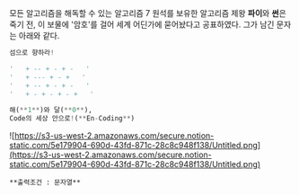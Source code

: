 모든 알고리즘을 해독할 수 있는 알고리즘 7 원석를 보유한 알고리즘 제왕 **파이**와 **썬**은 죽기 전, 이 보물에 '암호'를 걸어 세계 어딘가에 묻어놨다고 공표하였다. 그가 남긴 문자는 아래와 같다.

```python
섬으로 향하라!

'   + -- + - + -   '
'   + --- + - +   '
'   + -- + - + -   '
'   + - + - + - +   '

해(**1**)와 달(**0**),
Code의 세상 안으로!(**En-Coding**)
```

![https://s3-us-west-2.amazonaws.com/secure.notion-static.com/5e179904-690d-43fd-871c-28c8c948f138/Untitled.png](https://s3-us-west-2.amazonaws.com/secure.notion-static.com/5e179904-690d-43fd-871c-28c8c948f138/Untitled.png)

`**출력조건 : 문자열**`
